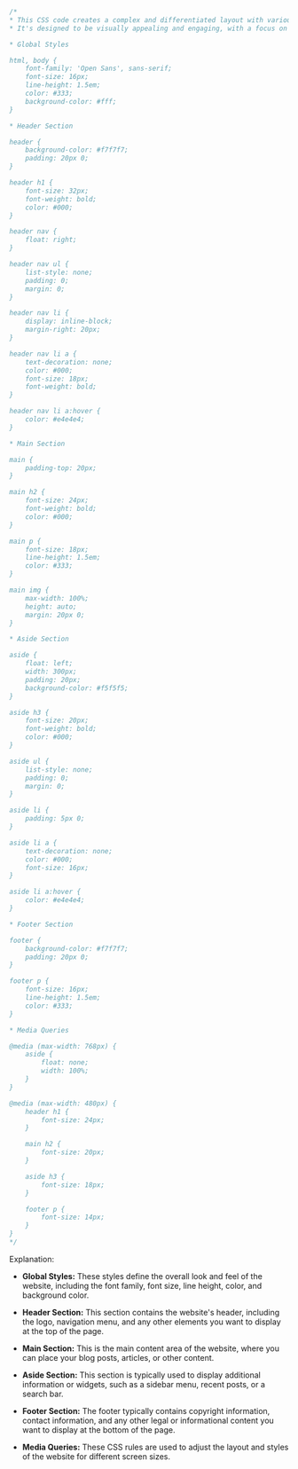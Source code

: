 ```css
/*
* This CSS code creates a complex and differentiated layout with various elements and styles.
* It's designed to be visually appealing and engaging, with a focus on creating a unique and memorable user experience.

* Global Styles

html, body {
    font-family: 'Open Sans', sans-serif;
    font-size: 16px;
    line-height: 1.5em;
    color: #333;
    background-color: #fff;
}

* Header Section

header {
    background-color: #f7f7f7;
    padding: 20px 0;
}

header h1 {
    font-size: 32px;
    font-weight: bold;
    color: #000;
}

header nav {
    float: right;
}

header nav ul {
    list-style: none;
    padding: 0;
    margin: 0;
}

header nav li {
    display: inline-block;
    margin-right: 20px;
}

header nav li a {
    text-decoration: none;
    color: #000;
    font-size: 18px;
    font-weight: bold;
}

header nav li a:hover {
    color: #e4e4e4;
}

* Main Section

main {
    padding-top: 20px;
}

main h2 {
    font-size: 24px;
    font-weight: bold;
    color: #000;
}

main p {
    font-size: 18px;
    line-height: 1.5em;
    color: #333;
}

main img {
    max-width: 100%;
    height: auto;
    margin: 20px 0;
}

* Aside Section

aside {
    float: left;
    width: 300px;
    padding: 20px;
    background-color: #f5f5f5;
}

aside h3 {
    font-size: 20px;
    font-weight: bold;
    color: #000;
}

aside ul {
    list-style: none;
    padding: 0;
    margin: 0;
}

aside li {
    padding: 5px 0;
}

aside li a {
    text-decoration: none;
    color: #000;
    font-size: 16px;
}

aside li a:hover {
    color: #e4e4e4;
}

* Footer Section

footer {
    background-color: #f7f7f7;
    padding: 20px 0;
}

footer p {
    font-size: 16px;
    line-height: 1.5em;
    color: #333;
}

* Media Queries

@media (max-width: 768px) {
    aside {
        float: none;
        width: 100%;
    }
}

@media (max-width: 480px) {
    header h1 {
        font-size: 24px;
    }

    main h2 {
        font-size: 20px;
    }

    aside h3 {
        font-size: 18px;
    }

    footer p {
        font-size: 14px;
    }
}
*/
```

Explanation:

* **Global Styles:** These styles define the overall look and feel of the website, including the font family, font size, line height, color, and background color.

* **Header Section:** This section contains the website's header, including the logo, navigation menu, and any other elements you want to display at the top of the page.

* **Main Section:** This is the main content area of the website, where you can place your blog posts, articles, or other content.

* **Aside Section:** This section is typically used to display additional information or widgets, such as a sidebar menu, recent posts, or a search bar.

* **Footer Section:** The footer typically contains copyright information, contact information, and any other legal or informational content you want to display at the bottom of the page.

* **Media Queries:** These CSS rules are used to adjust the layout and styles of the website for different screen sizes.